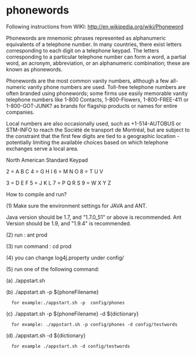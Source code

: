 # phonewords
Following instructions from WIKI: http://en.wikipedia.org/wiki/Phoneword

Phonewords are mnemonic phrases represented as alphanumeric equivalents of a telephone number.
In many countries, there exist letters corresponding to each digit on a telephone keypad. The 
letters corresponding to a particular telephone number can form a word, a partial word, an 
acronym, abbreviation, or an alphanumeric combination; these are known as phonewords.

Phonewords are the most common vanity numbers, although a few all-numeric vanity phone numbers 
are used. Toll-free telephone numbers are often branded using phonewords; some firms use easily 
memorable vanity telephone numbers like 1-800 Contacts, 1-800-Flowers, 1-800-FREE-411 or 
1-800-GOT-JUNK? as brands for flagship products or names for entire companies.

Local numbers are also occasionally used, such as +1-514-AUTOBUS or STM-INFO to reach the
Société de transport de Montréal, but are subject to the constraint that the first few digits 
are tied to a geographic location - potentially limiting the available choices based on which 
telephone exchanges serve a local area.

North American Standard Keypad 

2 = A B C	 4 = G H I	6 = M N O	 8 = T U V

3 = D E F	 5 = J K L	7 = P Q R S	 9 = W X Y Z

How to compile and run?

(1) Make sure the environment settings for JAVA and ANT.
 
 Java version should be 1.7, and "1.7.0_51" or above is recommended.
 Ant Version should be 1.9, and "1.9.4" is recommended.
 
(2) run : ant prod

(3) run command : cd prod

(4) you can change log4j.property under config/

(5) run one of the following command:

  (a) ./appstart.sh 
  
  (b) ./appstart.sh -p ${phoneFilename}
  
      for example:./appstart.sh -p  config/phones
      
  (c) ./appstart.sh -p ${phoneFilename} -d ${dictionary}
  
      for example: ./appstart.sh -p config/phones -d config/testwords
      
  (d) ./appstart.sh -d ${dictionary}
  
      for example ./appstart.sh -d config/testwords
